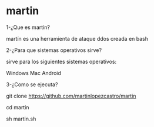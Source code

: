 # martin

1-¿Que es martín?

martín es una herramienta de ataque ddos
creada en bash


2-¿Para que sistemas operativos sirve?

sirve para los siguientes sistemas operativos:

Windows
Mac
Android 


3-¿Como se ejecuta?

git clone https://github.com/martinlopezcastro/martin

cd martin

sh martin.sh
